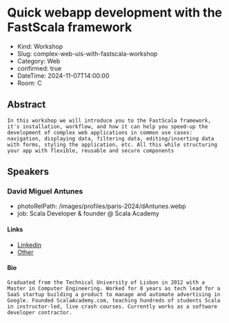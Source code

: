# Quick webapp development with the FastScala framework

- Kind: Workshop
- Slug: complex-web-uis-with-fastscala-workshop
- Category: Web
- confirmed: true
- DateTime: 2024-11-07T14:00:00
- Room: C

## Abstract

```
In this workshop we will introduce you to the FastScala framework, it's installation, workflow, and how it can help you speed-up the development of complex web applications in common use cases: navigation, displaying data, filtering data, editing/inserting data with forms, styling the application, etc. All this while structuring your app with flexible, reusable and secure components
```

## Speakers

### David Miguel Antunes

- photoRelPath: /images/profiles/paris-2024/dAntunes.webp
- job: Scala Developer & founder @ Scala Academy

#### Links

- [Linkedin](https://www.linkedin.com/in/david-antunes-197b3632)
- [Other](https://www.fastscala.com)

#### Bio

```
Graduated from the Technical University of Lisbon in 2012 with a Master in Computer Engineering. Worked for 8 years as tech lead for a SaaS startup building a product to manage and automate advertising in Google. Founded ScalaAcademy.com, teaching hundreds of students Scala in instructor-led, live crash courses. Currently works as a software developer contractor.
```
